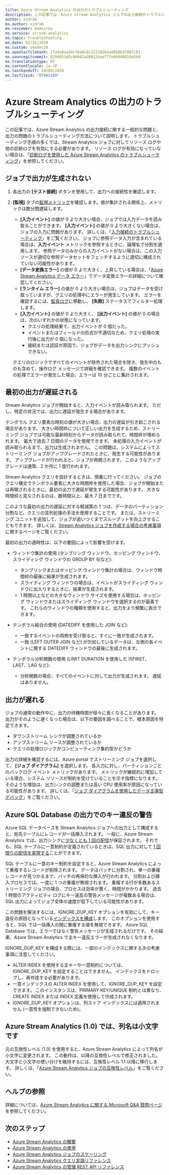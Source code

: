 ```yaml
---
title: Azure Stream Analytics の出力のトラブルシューティング
description: この記事では、Azure Stream Analytics ジョブの出力接続のトラブルシューティングを行う方法について説明します。
author: sidram
ms.author: sidram
ms.reviewer: mamccrea
ms.service: stream-analytics
ms.topic: troubleshooting
ms.date: 03/31/2020
ms.custom: seodec18
ms.openlocfilehash: 1fa9a8aa24cf6a8c8c2223836ae80b8b47807c81
ms.sourcegitcommit: 829d951d5c90442a38012daaf77e86046018e5b9
ms.translationtype: HT
ms.contentlocale: ja-JP
ms.lasthandoff: 10/09/2020
ms.locfileid: "87903189"
---
```

# <a name="troubleshoot-azure-stream-analytics-outputs"></a>Azure Stream Analytics の出力のトラブルシューティング

この記事では、Azure Stream Analytics の出力接続に関する一般的な問題と、出力の問題のトラブルシューティング方法について説明します。 トラブルシューティング手順の多くでは、Stream Analytics ジョブに対してリソース ログや他の診断ログを有効にする必要があります。 リソース ログが有効になっていない場合は、「[診断ログを使用した Azure Stream Analytics のトラブルシューティング](stream-analytics-job-diagnostic-logs.md)」を参照してください。

## <a name="the-job-doesnt-produce-output"></a>ジョブで出力が生成されない

1. 各出力の **[テスト接続]** ボタンを使用して、出力への接続性を確認します。
1. **[監視]** タブの[監視メトリック](stream-analytics-monitoring.md)を確認します。値が集計される関係上、メトリックは数分間遅延します。

   * **[入力イベント]** の値が 0 より大きい場合、ジョブでは入力データを読み取ることができます。 **[入力イベント]** の値が 0 より大きくない場合は、ジョブの入力に問題があります。 詳しくは、「[入力接続のトラブルシューティング](stream-analytics-troubleshoot-input.md)」をご覧ください。 ジョブに参照データ入力が含まれている場合は、**入力イベント** メトリックを参照するときに、論理名で分割を適用します。 参照データのみからの入力イベントがない場合は、この入力ソースが適切な参照データセットをフェッチするように適切に構成されていない可能性があります。
   * **[データ変換エラー]** の値が 0 より大きく、上昇している場合は、「[Azure Stream Analytics データ エラー](data-errors.md)」でデータ変換エラーの詳細について確認してください。
   * **[ランタイム エラー]** の値が 0 より大きい場合は、ジョブはデータを受け取っていますが、クエリの処理中にエラーが発生しています。 エラーを確認するには、[監査ログ](../azure-resource-manager/management/view-activity-logs.md)に移動し、 **[失敗]** ステータスでフィルター処理します。
   * **[入力イベント]** の値が 0 より大きく、 **[出力イベント]** の値が 0 の場合は、次のいずれかの状態になっています。
      * クエリの処理結果で、出力イベントが 0 個だった。
      * イベントまたはフィールドの形式が不適切なため、クエリ処理の実行後に出力が 0 個になった。
      * 接続または認証が原因で、ジョブがデータを出力シンクにプッシュできない。

   クエリのロジックですべてのイベントが除外された場合を除き、発生中のものも含めて、操作ログ メッセージで詳細を確認できます。 複数のイベントの処理でエラーが発生した場合、エラーは 10 分ごとに集計されます。

## <a name="the-first-output-is-delayed"></a>最初の出力が遅延される

Stream Analytics ジョブが開始すると、入力イベントが読み取られます。 ただし、特定の状況では、出力に遅延が発生する場合があります。

テンポラル クエリ要素の時刻の値が大きい場合、出力の遅延が引き起こされる場合があります。 大きい時間枠について正しい出力を生成するため、ストリーミング ジョブでは可能な最新時刻からデータが読み取られて、時間枠が埋められます。 最大で過去 7 日間のデータを使用できます。 未処理の入力イベントが読み取られるまで、出力は生成されません。 この問題は、システムによってストリーミング ジョブがアップグレードされたときに、発生する可能性があります。 アップグレードが行われると、ジョブが再開されます。 このようなアップグレードは通常、2 か月に 1 度行われます。

Stream Analytics クエリを設計するときは、慎重に行ってください。 ジョブのクエリ構文でテンポラル要素に大きな時間枠を使用した場合、ジョブが開始または再開されるときに、最初の出力で遅延が発生する可能性があります。 大きな時間枠と見なされるのは、数時間以上、最大 7 日までです。

このような最初の出力の遅延に対する軽減策の 1 つは、データのパーティション分割など、クエリの並列処理の手法を使用することです。 または、ストリーミング ユニットを追加して、ジョブが追いつくまでスループットを向上させることもできます。  詳しくは、[Stream Analytics ジョブを作成する場合の考慮事項](stream-analytics-concepts-checkpoint-replay.md)に関するページをご覧ください。

最初の出力の適時性は、以下の要因によって影響を受けます。

* ウィンドウ集計の使用 (タンブリング ウィンドウ、ホッピング ウィンドウ、スライディング ウィンドウの GROUP BY 句など):

  * タンブリングまたはホッピング ウィンドウ集計の場合は、ウィンドウ時間枠の最後に結果が生成されます。
  * スライディング ウィンドウの場合は、イベントがスライディング ウィンドウに出入りするときに、結果が生成されます。
  * 1 時間以上などの大きなウィンドウ サイズを使用する場合は、ホッピング ウィンドウまたはスライディング ウィンドウを選択するのが最善です。 これらのウィンドウの種類を使用すると、出力をより頻繁に表示できます。

* テンポラル結合の使用 (DATEDIFF を使用した JOIN など):
  * 一致するイベントの両側を受け取ると、すぐに一致が生成されます。
  * 一致 (LEFT OUTER JOIN など) が欠如しているデータは、左側の各イベントに関する DATEDIFF ウィンドウの最後に生成されます。

* テンポラル分析関数の使用 (LIMIT DURATION を使用した ISFIRST、LAST、LAG など):
  * 分析関数の場合、すべてのイベントに対して出力が生成されます。 遅延はありません。

## <a name="the-output-falls-behind"></a>出力が遅れる

ジョブの通常の動作中に、出力の待機時間が徐々に長くなることがあります。 出力がそのように遅くなった場合は、以下の要因を調べることで、根本原因を特定できます。

* ダウンストリーム シンクが調整されているか
* アップストリーム ソースが調整されているか
* クエリの処理ロジックがコンピューティング集約型かどうか

出力の詳細を確認するには、Azure portal でストリーミング ジョブを選択して、 **[ジョブ ダイアグラム]** を選択します。 各入力に対し、パーティションごとのバックログ イベント メトリックがあります。 メトリックが継続的に増加している場合、システム リソースが制約を受けていることを示す指標になります。 そのような増加は、出力シンクの調整または高い CPU 使用率が原因になっている可能性があります。 詳しくは、「[ジョブ ダイアグラムを使用したデータ主導型デバッグ](stream-analytics-job-diagram-with-metrics.md)」をご覧ください。

## <a name="key-violation-warning-with-azure-sql-database-output"></a>Azure SQL Database の出力でのキー違反の警告

Azure SQL データベースを Stream Analytics ジョブへの出力として構成すると、宛先テーブルにレコードが一括挿入されます。 一般に、Azure Stream Analytics では、出力シンクに[少なくとも 1 回の配信](https://docs.microsoft.com/stream-analytics-query/event-delivery-guarantees-azure-stream-analytics)が保証されます。 それでも、SQL テーブルに一意制約が定義されているときは、SQL 出力に対して [1 回限りの配信を実現する]( https://blogs.msdn.microsoft.com/streamanalytics/2017/01/13/how-to-achieve-exactly-once-delivery-for-sql-output/)ことができます。

SQL テーブルに一意のキー制約を設定すると、Azure Stream Analytics によって重複するレコードが削除されます。 データはバッチに分割され、単一の重複レコードが見つかるまで、バッチの再帰的な挿入が行われます。 分割および挿入プロセスでは、一度に 1 つの重複が無視されます。 重複する行が多数あるストリーミング ジョブの場合、プロセスは効率が悪く、時間がかかります。 過去 1 時間のアクティビティ ログにキー違反の警告メッセージが複数ある場合は、SQL 出力によってジョブ全体の速度が低下している可能性があります。

この問題を解決するには、IGNORE_DUP_KEY オプションを有効にして、キー違反の原因となっている[インデックスを構成]( https://docs.microsoft.com/sql/t-sql/statements/create-index-transact-sql)します。 このオプションを使用すると、SQL では一括挿入の間に重複する値を無視できます。 Azure SQL Database では、エラーではなく警告メッセージが生成されるだけです。 その結果、Azure Stream Analytics で主キー違反エラーが生成されなくなります。

IGNORE_DUP_KEY を構成する際には、一部のインデックスに関する次の考慮事項に注意してください。

* ALTER INDEX を使用する主キーや一意制約については、IGNORE_DUP_KEY を設定することはできません。 インデックスをドロップし、再作成する必要があります。  
* 一意インデックスの ALTER INDEX を使用して、IGNORE_DUP_KEY を設定できます。 このインスタンスは、PRIMARY KEY/UNIQUE 制約とは異なり、CREATE INDEX または INDEX 定義を使用して作成されます。  
* IGNORE_DUP_KEY オプションは、列ストア インデックスには適用されません (一意性を強制できないため)。  

## <a name="column-names-are-lowercase-in-azure-stream-analytics-10"></a>Azure Stream Analytics (1.0) では、列名は小文字です

元の互換性レベル (1.0) を使用すると、Azure Stream Analytics によって列名が小文字に変更されます。 この動作は、以降の互換性レベルで修正されました。 大文字と小文字の使い分けを維持するには、互換性レベル 1.1 以降に移行します。 詳しくは、「[Azure Stream Analytics ジョブの互換性レベル](https://docs.microsoft.com/azure/stream-analytics/stream-analytics-compatibility-level)」をご覧ください。

## <a name="get-help"></a>ヘルプの参照

詳細については、[Azure Stream Analytics に関する Microsoft Q&A 質問ページ](https://docs.microsoft.com/answers/topics/azure-stream-analytics.html)を参照してください。

## <a name="next-steps"></a>次のステップ

* [Azure Stream Analytics の概要](stream-analytics-introduction.md)
* [Azure Stream Analytics の使用](stream-analytics-real-time-fraud-detection.md)
* [Azure Stream Analytics ジョブのスケーリング](stream-analytics-scale-jobs.md)
* [Azure Stream Analytics クエリ言語リファレンス](https://docs.microsoft.com/stream-analytics-query/stream-analytics-query-language-reference)
* [Azure Stream Analytics の管理 REST API リファレンス](https://msdn.microsoft.com/library/azure/dn835031.aspx)
